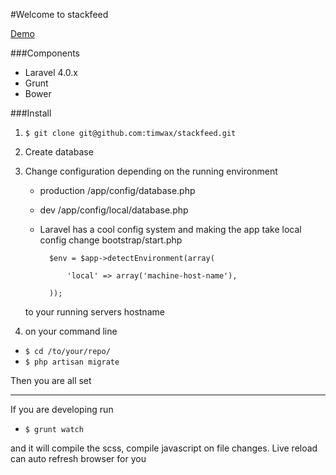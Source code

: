 [hosted]: awkward-alfreda.gopagoda.com "This is just a demo"

#Welcome to stackfeed

[Demo][hosted]

###Components

* Laravel 4.0.x
* Grunt
* Bower

###Install
1. `$ git clone git@github.com:timwax/stackfeed.git`

2. Create database

3. Change configuration depending on the running environment
	* production /app/config/database.php
	* dev /app/config/local/database.php
	* Laravel has a cool config system and making the app take local config change
	bootstrap/start.php

			$env = $app->detectEnvironment(array(

				'local' => array('machine-host-name'),

			));

	to your running servers hostname

4. on your command line

* `$ cd /to/your/repo/`
* `$ php artisan migrate`

Then you are all set

---------------------------------------------

If you are developing run

* `$ grunt watch`

and it will compile the scss, compile javascript on file changes. Live reload can auto refresh browser for you
